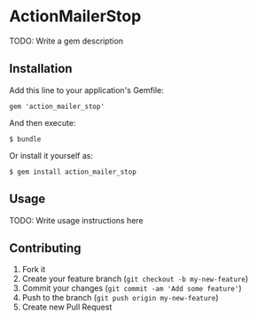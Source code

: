 # ActionMailerStop

TODO: Write a gem description

## Installation

Add this line to your application's Gemfile:

    gem 'action_mailer_stop'

And then execute:

    $ bundle

Or install it yourself as:

    $ gem install action_mailer_stop

## Usage

TODO: Write usage instructions here

## Contributing

1. Fork it
2. Create your feature branch (`git checkout -b my-new-feature`)
3. Commit your changes (`git commit -am 'Add some feature'`)
4. Push to the branch (`git push origin my-new-feature`)
5. Create new Pull Request
